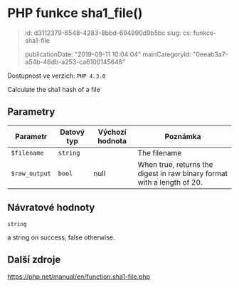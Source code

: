 PHP funkce sha1_file()
======================

> id: d3112379-6548-4283-8bbd-694990d9b5bc
> slug:
> 	cs: funkce-sha1-file
> 
> publicationDate: "2019-09-11 10:04:04"
> mainCategoryId: "0eeab3a7-a54b-46db-a253-ca6100145648"

Dostupnost ve verzích: `PHP 4.3.0`

Calculate the sha1 hash of a file


Parametry
--------------

| Parametr | Datový typ | Výchozí hodnota | Poznámka |
|-----|-----|-----|-----|
| `$filename` | `string` |  | The filename |
| `$raw_output` | `bool` | null | When true, returns the digest in raw binary format with a length of 20. |


Návratové hodnoty
----------------

`string`

a string on success, false otherwise.

Další zdroje
------------

https://php.net/manual/en/function.sha1-file.php
